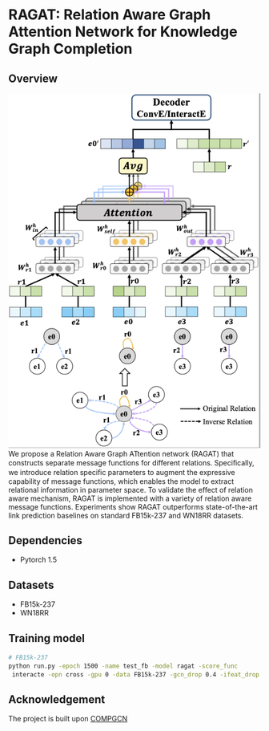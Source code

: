 # RAGAT: Relation Aware Graph Attention Network for Knowledge Graph Completion

## Overview
![The architecture of RAGAT.](model.png)
We propose a Relation Aware Graph ATtention network (RAGAT) that constructs separate message functions for different relations. Speciﬁcally, we introduce relation speciﬁc parameters to augment the expressive capability of message functions, which enables the model to extract relational information in parameter space. To validate the effect of relation aware mechanism, RAGAT is implemented with a variety of relation aware message functions. Experiments show RAGAT outperforms state-of-the-art link prediction baselines on standard FB15k-237 and WN18RR datasets.

## Dependencies
- Pytorch 1.5

## Datasets
- FB15k-237
- WN18RR

## Training model
```bash
# FB15k-237
python run.py -epoch 1500 -name test_fb -model ragat -score_func
 interacte -opn cross -gpu 0 -data FB15k-237 -gcn_drop 0.4 -ifeat_drop 0.4 -ihid_drop 0.3 -batch 1024 -iker_sz 9 -attention True -head_num 2
```

## Acknowledgement
The project is built upon [COMPGCN](https://github.com/malllabiisc/CompGCN)
